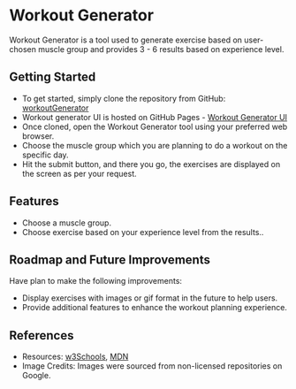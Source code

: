 # Workout Generator

Workout Generator is a tool used to generate exercise based on user-chosen muscle group and provides 3 - 6 results based on experience level.

## Getting Started

- To get started, simply clone the repository from GitHub: [workoutGenerator](https://github.com/SivaSwathiVasagar/workoutGenerator)
- Workout generator UI is hosted on GitHub Pages - [Workout Generator UI](https://sivaswathivasagar.github.io/workoutGenerator)
- Once cloned, open the Workout Generator tool using your preferred web browser.
- Choose the muscle group which you are planning to do a workout on the specific day.
- Hit the submit button, and there you go, the exercises are displayed on the screen as per your request.

## Features

- Choose a muscle group.
- Choose exercise based on your experience level from the results..

## Roadmap and Future Improvements

Have plan to make the following improvements:

- Display exercises with images or gif format in the future to help users.
- Provide additional features to enhance the workout planning experience.

## References

- Resources: [w3Schools](https://www.w3schools.com/), [MDN](https://developer.mozilla.org/)
- Image Credits: Images were sourced from non-licensed repositories on Google.
